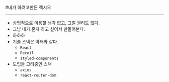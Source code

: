 #내가 하려고만든 렉시오

---
- 상업적으로 이용할 생각 없고, 그럴 권리도 없다.
- 그냥 내가 혼자 하고 싶어서 만들어본다.
- 하하하
- 기술 스택은 아래와 같다.
  - `React`
  - `Recoil`
  - `styled-components`
- 도입을 고려중인 스택
  - `axios`
  - `react-router-dom`
